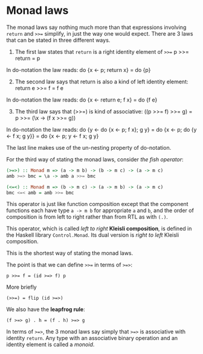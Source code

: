 # Monad laws

The monad laws say nothing much more than that expressions involving `return` and `>>=` simplify, in just the way one would expect. There are 3 laws that can be stated in three different ways.

1. The first law states that `return` is a right identity element of `>>=`
    p >>= return = p

In do-notation the law reads:
    do {x <- p; return x} = do {p}

2. The second law says that return is also a kind of left identity element:
    return e >>= f = f e

In do-notation the law reads:
    do {x <- return e; f x} = do {f e}

3. The third law says that (>>=) is kind of associative:
  ((p >>= f) >>= g) = p >>= (\x -> (f x >>= g))

In do-notation the law reads:
      do {y <- do {x <- p; f x}; g y}
    = do {x <- p; do {y <- f x; g y}}
    = do {x <- p; y <- f x; g y}

The last line makes use of the un-nesting property of do-notation.


For the third way of stating the monad laws, consider *the fish operator*:

```hs
(>=>) :: Monad m => (a -> m b) -> (b -> m c) -> (a -> m c)
amb >=> bmc = \a -> amb a >>= bmc

(<=<) :: Monad m => (b -> m c) -> (a -> m b) -> (a -> m c)
bmc <=< amb = amb >>= bmc
```

This operator is just like function composition except that the component functions each have type `a -> m b` for appropriate `a` and `b`, and the order of composition is from left to right rather than from RTL as with `(.)`.

This operator, which is called *left to right* **Kleisli composition**, is defined in the Haskell library `Control.Monad`. Its  dual version is *right to left* Kleisli composition.

This is the shortest way of stating the monad laws.

The point is that we can define `>>=` in terms of `>=>`:

    p >>= f = (id >=> f) p

More briefly

    (>>=) = flip (id >=>)


We also have the **leapfrog rule**:

    (f >=> g) . h = (f . h) >=> g

In terms of `>=>`, the 3 monad laws say simply that `>=>` is associative with identity `return`. Any type with an associative binary operation and an identity element is called a *monoid*.
